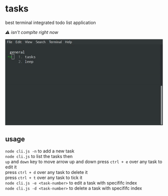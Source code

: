 # tasks
best terminal integrated todo list application
  
_:warning: isn't complte right now_

<img src="https://raw.githubusercontent.com/ammarbinfaisal/tasks/master/preview.gif"/> 

## usage
`node cli.js -n` to add a new task  <br>
`node cli.js` to list the tasks then  
`up` and `down` key to move arrow up and down
press `ctrl + e` over any task to edit it  
press `ctrl + d` over any task to delete it  
press `ctrl + t` over any task to tick it  <br>
`node cli.js -e <task-number>` to edit a task with specififc index  
`node cli.js -d <task-number>` to delete a task with specififc index  

